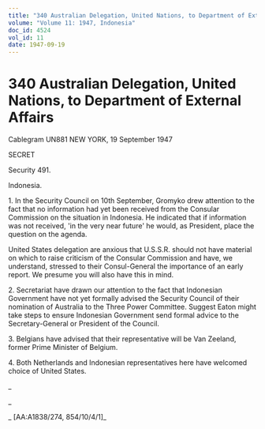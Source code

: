 ```yaml
---
title: "340 Australian Delegation, United Nations, to Department of External Affairs"
volume: "Volume 11: 1947, Indonesia"
doc_id: 4524
vol_id: 11
date: 1947-09-19
---
```


# 340 Australian Delegation, United Nations, to Department of External Affairs

Cablegram UN881 NEW YORK, 19 September 1947

SECRET

Security 491.

Indonesia.

1\. In the Security Council on 10th September, Gromyko drew attention to the fact that no information had yet been received from the Consular Commission on the situation in Indonesia. He indicated that if information was not received, 'in the very near future' he would, as President, place the question on the agenda.

United States delegation are anxious that U.S.S.R. should not have material on which to raise criticism of the Consular Commission and have, we understand, stressed to their Consul-General the importance of an early report. We presume you will also have this in mind.

2\. Secretariat have drawn our attention to the fact that Indonesian Government have not yet formally advised the Security Council of their nomination of Australia to the Three Power Committee. Suggest Eaton might take steps to ensure Indonesian Government send formal advice to the Secretary-General or President of the Council.

3\. Belgians have advised that their representative will be Van Zeeland, former Prime Minister of Belgium.

4\. Both Netherlands and Indonesian representatives here have welcomed choice of United States.

_

_

_ [AA:A1838/274, 854/10/4/1]_
